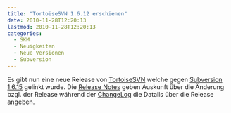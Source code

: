 ```yaml
---
title: "TortoiseSVN 1.6.12 erschienen"
date: 2010-11-28T12:20:13
lastmod: 2010-11-28T12:20:13
categories:
  - SKM
  - Neuigkeiten
  - Neue Versionen
  - Subversion
---
```

Es gibt nun eine neue Release von <a href="http://tortoisesvn.net/">TortoiseSVN</a> welche gegen <a href="http://subversion.apache.org">Subversion 1.6.15</a> gelinkt wurde. Die <a href="http://tortoisesvn.tigris.org/tsvn_1.6_releasenotes.html">Release Notes</a> geben Auskunft über die Änderung bzgl. der Release während der <a href="http://tortoisesvn.tigris.org/ChangeLog.txt">ChangeLog</a> die Datails über die Release angeben.

